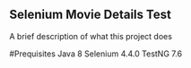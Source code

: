 ## Selenium Movie Details Test 

A brief description of what this project does

#Prequisites
Java 8 
Selenium 4.4.0
TestNG 7.6
